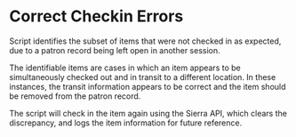 # Correct Checkin Errors
 Script identifies the subset of items that were not checked in as expected, due to a patron record being left open in another session.
 
 The identifiable items are cases in which an item appears to be simultaneously checked out and in transit to a different location.
 In these instances, the transit information appears to be correct and the item should be removed from the patron record.
 
 The script will check in the item again using the Sierra API, which clears the discrepancy, and logs the item information for future reference.
